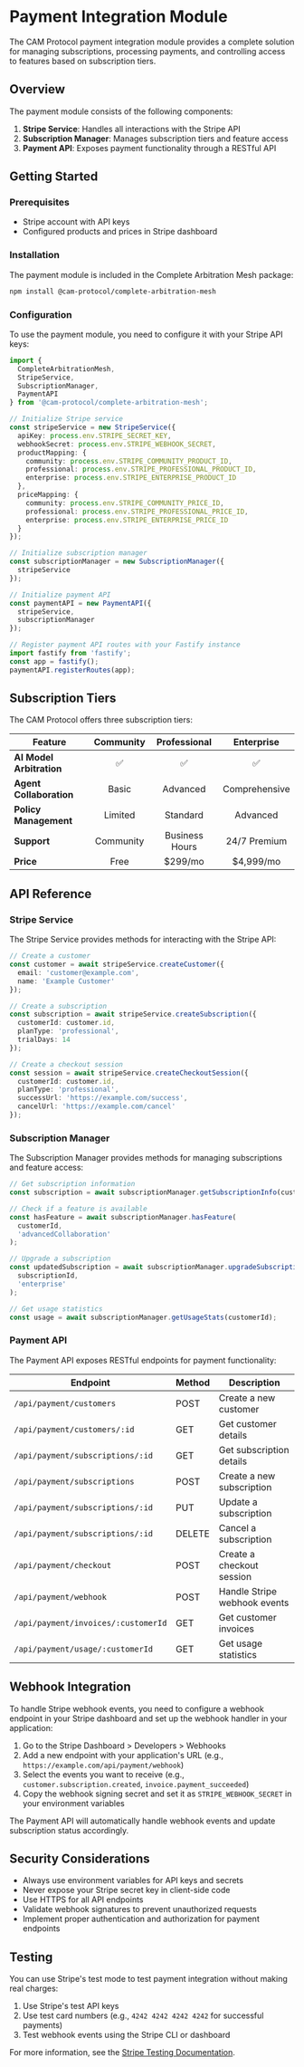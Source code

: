 # Payment Integration Module

The CAM Protocol payment integration module provides a complete solution for managing subscriptions, processing payments, and controlling access to features based on subscription tiers.

## Overview

The payment module consists of the following components:

1. **Stripe Service**: Handles all interactions with the Stripe API
2. **Subscription Manager**: Manages subscription tiers and feature access
3. **Payment API**: Exposes payment functionality through a RESTful API

## Getting Started

### Prerequisites

- Stripe account with API keys
- Configured products and prices in Stripe dashboard

### Installation

The payment module is included in the Complete Arbitration Mesh package:

```bash
npm install @cam-protocol/complete-arbitration-mesh
```

### Configuration

To use the payment module, you need to configure it with your Stripe API keys:

```typescript
import { 
  CompleteArbitrationMesh, 
  StripeService,
  SubscriptionManager,
  PaymentAPI
} from '@cam-protocol/complete-arbitration-mesh';

// Initialize Stripe service
const stripeService = new StripeService({
  apiKey: process.env.STRIPE_SECRET_KEY,
  webhookSecret: process.env.STRIPE_WEBHOOK_SECRET,
  productMapping: {
    community: process.env.STRIPE_COMMUNITY_PRODUCT_ID,
    professional: process.env.STRIPE_PROFESSIONAL_PRODUCT_ID,
    enterprise: process.env.STRIPE_ENTERPRISE_PRODUCT_ID
  },
  priceMapping: {
    community: process.env.STRIPE_COMMUNITY_PRICE_ID,
    professional: process.env.STRIPE_PROFESSIONAL_PRICE_ID,
    enterprise: process.env.STRIPE_ENTERPRISE_PRICE_ID
  }
});

// Initialize subscription manager
const subscriptionManager = new SubscriptionManager({
  stripeService
});

// Initialize payment API
const paymentAPI = new PaymentAPI({
  stripeService,
  subscriptionManager
});

// Register payment API routes with your Fastify instance
import fastify from 'fastify';
const app = fastify();
paymentAPI.registerRoutes(app);
```

## Subscription Tiers

The CAM Protocol offers three subscription tiers:

| Feature | Community | Professional | Enterprise |
|---------|:---------:|:------------:|:----------:|
| **AI Model Arbitration** | ✅ | ✅ | ✅ |
| **Agent Collaboration** | Basic | Advanced | Comprehensive |
| **Policy Management** | Limited | Standard | Advanced |
| **Support** | Community | Business Hours | 24/7 Premium |
| **Price** | Free | $299/mo | $4,999/mo |

## API Reference

### Stripe Service

The Stripe Service provides methods for interacting with the Stripe API:

```typescript
// Create a customer
const customer = await stripeService.createCustomer({
  email: 'customer@example.com',
  name: 'Example Customer'
});

// Create a subscription
const subscription = await stripeService.createSubscription({
  customerId: customer.id,
  planType: 'professional',
  trialDays: 14
});

// Create a checkout session
const session = await stripeService.createCheckoutSession({
  customerId: customer.id,
  planType: 'professional',
  successUrl: 'https://example.com/success',
  cancelUrl: 'https://example.com/cancel'
});
```

### Subscription Manager

The Subscription Manager provides methods for managing subscriptions and feature access:

```typescript
// Get subscription information
const subscription = await subscriptionManager.getSubscriptionInfo(customerId);

// Check if a feature is available
const hasFeature = await subscriptionManager.hasFeature(
  customerId, 
  'advancedCollaboration'
);

// Upgrade a subscription
const updatedSubscription = await subscriptionManager.upgradeSubscription(
  subscriptionId,
  'enterprise'
);

// Get usage statistics
const usage = await subscriptionManager.getUsageStats(customerId);
```

### Payment API

The Payment API exposes RESTful endpoints for payment functionality:

| Endpoint | Method | Description |
|----------|--------|-------------|
| `/api/payment/customers` | POST | Create a new customer |
| `/api/payment/customers/:id` | GET | Get customer details |
| `/api/payment/subscriptions/:id` | GET | Get subscription details |
| `/api/payment/subscriptions` | POST | Create a new subscription |
| `/api/payment/subscriptions/:id` | PUT | Update a subscription |
| `/api/payment/subscriptions/:id` | DELETE | Cancel a subscription |
| `/api/payment/checkout` | POST | Create a checkout session |
| `/api/payment/webhook` | POST | Handle Stripe webhook events |
| `/api/payment/invoices/:customerId` | GET | Get customer invoices |
| `/api/payment/usage/:customerId` | GET | Get usage statistics |

## Webhook Integration

To handle Stripe webhook events, you need to configure a webhook endpoint in your Stripe dashboard and set up the webhook handler in your application:

1. Go to the Stripe Dashboard > Developers > Webhooks
2. Add a new endpoint with your application's URL (e.g., `https://example.com/api/payment/webhook`)
3. Select the events you want to receive (e.g., `customer.subscription.created`, `invoice.payment_succeeded`)
4. Copy the webhook signing secret and set it as `STRIPE_WEBHOOK_SECRET` in your environment variables

The Payment API will automatically handle webhook events and update subscription status accordingly.

## Security Considerations

- Always use environment variables for API keys and secrets
- Never expose your Stripe secret key in client-side code
- Use HTTPS for all API endpoints
- Validate webhook signatures to prevent unauthorized requests
- Implement proper authentication and authorization for payment endpoints

## Testing

You can use Stripe's test mode to test payment integration without making real charges:

1. Use Stripe's test API keys
2. Use test card numbers (e.g., `4242 4242 4242 4242` for successful payments)
3. Test webhook events using the Stripe CLI or dashboard

For more information, see the [Stripe Testing Documentation](https://stripe.com/docs/testing).
